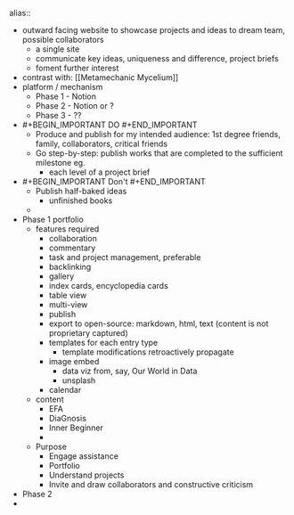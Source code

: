 alias::
- outward facing website to showcase projects and ideas to dream team, possible collaborators
	- a single site
	- communicate key ideas, uniqueness and difference, project briefs
	- foment further interest
- contrast with: [[Metamechanic Mycelium]]
- platform / mechanism
	- Phase 1 - Notion
	- Phase 2 - Notion or ?
	- Phase 3 - ??
- #+BEGIN_IMPORTANT
  DO
  #+END_IMPORTANT
	- Produce and publish for my intended audience: 1st degree friends, family, collaborators, critical friends
	- Go step-by-step: publish works that are completed to the sufficient milestone eg.
		- each level of a project brief
- #+BEGIN_IMPORTANT
  Don't
  #+END_IMPORTANT
	- Publish half-baked ideas
		- unfinished books
	-
- Phase 1 portfolio
	- features required
		- collaboration
		- commentary
		- task and project management, preferable
		- backlinking
		- gallery
		- index cards, encyclopedia cards
		- table view
		- multi-view
		- publish
		- export to open-source: markdown, html, text (content is not proprietary captured)
		- templates for each entry type
			- template modifications retroactively propagate
		- image embed
			- data viz from, say, Our World in Data
			- unsplash
		- calendar
	- content
		- EFA
		- DiaGnosis
		- Inner Beginner
		-
	- Purpose
		- Engage assistance
		- Portfolio
		- Understand projects
		- Invite and draw collaborators and constructive criticism
- Phase 2
-